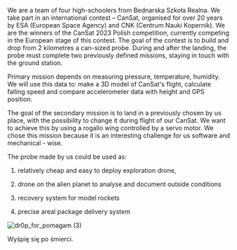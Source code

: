 We are a team of four high-schoolers from Bednarska Szkoła Realna. We take part in an international contest – CanSat, organised for over 20 years by ESA (European Space Agency) and CNK (Centrum Nauki Kopernik). We are the winners of the CanSat 2023 Polish competition, currently competing in the European stage of this contest. The goal of the contest is to build and drop from 2 kilometres a can-sized probe. During and after the landing, the probe must complete two previously defined missions, staying in touch with the ground station.

Primary mission depends on measuring pressure, temperature, humidity. We will use this data to: make a 3D model of CanSat's flight, calculate falling speed and compare accelerometer data with height and GPS position.

The goal of the secondary mission is to land in a previously chosen by us place, with the possibility to change it during flight of our CanSat. We want to achieve this by using a rogallo wing controlled by a servo motor. We chose this mission because it is an interesting challenge for us software and mechanical - wise.


The probe made by us could be used as:

1) relatively cheap and easy to deploy exploration drone,

2) drone on the alien planet to analyse and document outside conditions

3) recovery system for model rockets

4) precise areal package delivery system


![dr0p_for_pomagam (3)](https://user-images.githubusercontent.com/64161240/197849294-7d230bf2-6cb9-47b9-872d-0e271b2a48e1.png)

Wyśpię się po śmierci.
